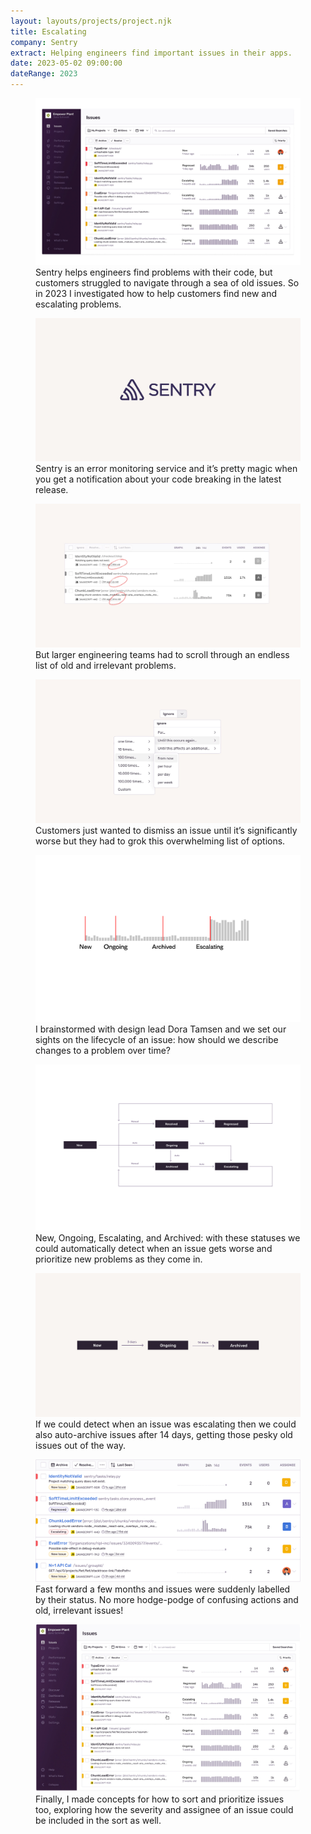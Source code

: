```yaml
---
layout: layouts/projects/project.njk
title: Escalating
company: Sentry
extract: Helping engineers find important issues in their apps.
date: 2023-05-02 09:00:00
dateRange: 2023
---
```


<div class="carousel">
  <figure class="work-title">
    <div class="figure-img">
      <img src="/images/work/sentry-status/issues-concept.webp" alt="A screenshot of a concept for how status could be applied to issues" />
    </div>
    <figcaption>
      Sentry helps engineers find problems with their code, but customers struggled to navigate through a sea of old issues. So in 2023 I investigated how to help customers find new and escalating problems.
    </figcaption>
  </figure>
  <figure>
    <div class="figure-img">
      <img src="/images/work/sentry-status/sentry-logo.svg" alt="The Sentry logo" />
    </div>
    <figcaption>Sentry is an error monitoring service and it’s pretty magic when you get a notification about your code breaking in the latest release.</figcaption>
  </figure>
  <figure>
    <div class="figure-img">
      <img src="/images/work/sentry-status/old-issues.webp" alt="A list of old issues in the Sentry app"/>
    </div>
    <figcaption>But larger engineering teams had to scroll through an endless list of old and irrelevant problems.</figcaption>
  </figure>
  <figure>
    <div class="figure-img">
      <img src="/images/work/sentry-status/ignore.webp" alt="A screenshot of all the Ignore actions available for an issue"/>
    </div>
    <figcaption>
      Customers just wanted to dismiss an issue until it’s significantly worse but they had to grok this overwhelming list of options.
    </figcaption>
  </figure>
  <figure>
    <div class="figure-img">
      <img src="/images/work/sentry-status/issues-timeline.svg" />
    </div>
    <figcaption>I brainstormed with design lead Dora Tamsen and we set our sights on the lifecycle of an issue: how should we describe changes to a problem over time?</figcaption>
  </figure>
  <figure>
    <div class="figure-img">
      <img src="/images/work/sentry-status/issue-lifecycle.svg" alt="A diagram showing how an issue changes status over time" />
    </div>
    <figcaption>New, Ongoing, Escalating, and Archived: with these statuses we could automatically detect when an issue gets worse and prioritize new problems as they come in.</figcaption>
  </figure>
  <figure>
    <div class="figure-img">
      <img src="/images/work/sentry-status/auto-archive.svg" />
    </div>
    <figcaption>
      If we could detect when an issue was escalating then we could also auto-archive issues after 14 days, getting those pesky old issues out of the way.
    </figcaption>
  </figure>
  <figure>
    <div class="figure-img">
      <img src="/images/work/sentry-status/archive-table.webp" alt="A screenshot of the issues table with the archive button and proper statuses added to each issue." />
    </div>
    <figcaption>
      Fast forward a few months and issues were suddenly labelled by their status. No more hodge-podge of confusing actions and old, irrelevant issues!
    </figcaption>
  </figure>
  <figure>
    <div class="figure-img">
      <img src="/images/work/sentry-status/issues-start.webp" alt="A screenshot of a concept for how status could be applied to issues" />
    </div>
    <figcaption>
      Finally, I made concepts for how to sort and prioritize issues too, exploring how the severity and assignee of an issue could be included in the sort as well.
    </figcaption>
  </figure>
</div>
